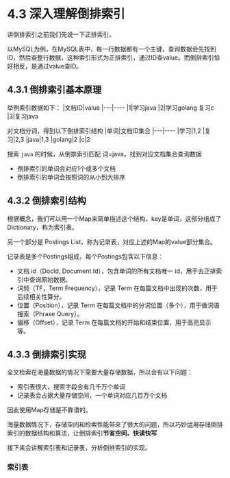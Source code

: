 # 4.3 深入理解倒排索引
讲倒排索引之前我们先说一下正排索引。

以MySQL为例，在MySQL表中，每一行数据都有一个主键，查询数据会先找到ID，然后查整行数据，这种索引形式为正排索引，通过ID查value。而倒排索引恰好相反，是通过value查ID。

## 4.3.1 倒排索引基本原理
举例索引数据如下：
|文档ID|value
|---|----
|1|学习java
|2|学习golang 复习c
|3|复习java

对文档分词，得到以下倒排索引结构
|单词|文档ID集合
|---|----
|学习|1,2
|复习|2,3
|java|1,3
|golang|2
|c|2

搜索 `java` 的时候，从倒排索引匹配 词=java，找到对应文档集合查询数据

- 倒排索引的单词会对应1个或多个文档
- 倒排索引的单词会按照词的从小到大排序


## 4.3.2 倒排索引结构
根据概念，我们可以用一个Map来简单描述这个结构，key是单词，这部分组成了Dictionary，称为索引表。

另一个部分是 Postings List，称为记录表，对应上述的Map的value部分集合。

记录表是多个Postings组成，每个Postings包含以下信息：

- 文档 id（DocId, Document Id），包含单词的所有文档唯一 id，用于去正排索引中查询原始数据。
- 词频（TF，Term Frequency），记录 Term 在每篇文档中出现的次数，用于后续相关性算分。
- 位置（Position），记录 Term 在每篇文档中的分词位置（多个），用于做词语搜索（Phrase Query）。
- 偏移（Offset），记录 Term 在每篇文档的开始和结束位置，用于高亮显示等。

## 4.3.3 倒排索引实现

全文检索在海量数据的情况下需要大量存储数据，所以会有以下问题：

- 索引表很大，搜索字段会有几千万个单词
- 记录表会占据大量存储空间，一个单词对应几百万个文档

因此使用Map存储是不靠谱的。

海量数据情况下，存储空间和检索性能带来了很大的问题，所以巧妙运用存储倒排索引的数据结构和算法，让倒排索引**节省空间、快读快写**

接下来会讲解索引表和记录表，分析倒排索引的实现。

### 索引表



